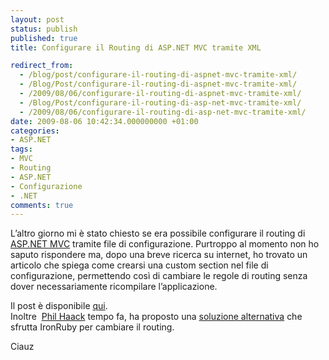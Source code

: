 ```yaml
---
layout: post
status: publish
published: true
title: Configurare il Routing di ASP.NET MVC tramite XML

redirect_from: 
  - /blog/post/configurare-il-routing-di-aspnet-mvc-tramite-xml/
  - /Blog/Post/configurare-il-routing-di-aspnet-mvc-tramite-xml/
  - /2009/08/06/configurare-il-routing-di-aspnet-mvc-tramite-xml/
  - /Blog/Post/configurare-il-routing-di-asp-net-mvc-tramite-xml/
  - /2009/08/06/configurare-il-routing-di-asp-net-mvc-tramite-xml/
date: 2009-08-06 10:42:34.000000000 +01:00
categories:
- ASP.NET
tags:
- MVC
- Routing
- ASP.NET
- Configurazione
- .NET
comments: true
---
```

<p>
	L&rsquo;altro giorno mi &egrave; stato chiesto se era possibile configurare il routing di <a href="http://www.asp.net/mvc" rel="nofollow" target="_blank">ASP.NET MVC</a> tramite file di configurazione. Purtroppo al momento non ho saputo rispondere ma, dopo una breve ricerca su internet, ho trovato un articolo che spiega come crearsi una custom section nel file di configurazione, permettendo cos&igrave; di cambiare le regole di routing senza dover necessariamente ricompilare l&rsquo;applicazione.</p>
<p>
	Il post &egrave; disponibile <a href="http://mnour.blogspot.com/2008/11/mvc-routing-using-custom-configuration.html" rel="nofollow" target="_blank" title="MVC routing using custom configuration">qui</a>. <br />
	Inoltre&nbsp; <a href="http://haacked.com/" rel="nofollow" target="_blank">Phil Haack</a> tempo fa, ha proposto una <a href="http://haacked.com/archive/2008/04/22/defining-asp.net-mvc-routes-and-views-in-ironruby.aspx" rel="nofollow" target="_blank" title="Defining asp.net mvc routes and views in ironruby">soluzione alternativa</a> che sfrutta IronRuby per cambiare il routing.</p>
<p>
	Ciauz</p>
